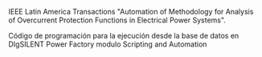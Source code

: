 IEEE Latin America Transactions
"Automation of Methodology for Analysis of Overcurrent Protection Functions in Electrical Power Systems".

Código de programación para la ejecución desde la base de datos en DIgSILENT Power Factory modulo Scripting and Automation
